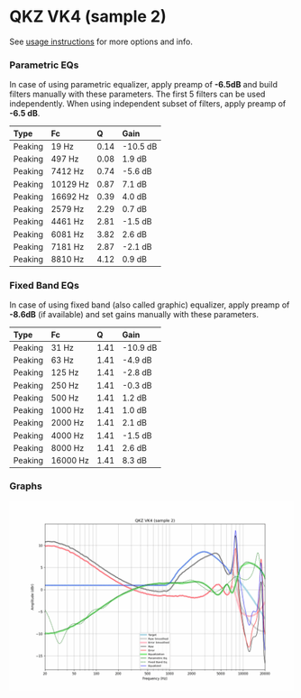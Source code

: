 # QKZ VK4 (sample 2)
See [usage instructions](https://github.com/jaakkopasanen/AutoEq#usage) for more options and info.

### Parametric EQs
In case of using parametric equalizer, apply preamp of **-6.5dB** and build filters manually
with these parameters. The first 5 filters can be used independently.
When using independent subset of filters, apply preamp of **-6.5 dB**.

| Type    | Fc       |    Q | Gain     |
|:--------|:---------|:-----|:---------|
| Peaking | 19 Hz    | 0.14 | -10.5 dB |
| Peaking | 497 Hz   | 0.08 | 1.9 dB   |
| Peaking | 7412 Hz  | 0.74 | -5.6 dB  |
| Peaking | 10129 Hz | 0.87 | 7.1 dB   |
| Peaking | 16692 Hz | 0.39 | 4.0 dB   |
| Peaking | 2579 Hz  | 2.29 | 0.7 dB   |
| Peaking | 4461 Hz  | 2.81 | -1.5 dB  |
| Peaking | 6081 Hz  | 3.82 | 2.6 dB   |
| Peaking | 7181 Hz  | 2.87 | -2.1 dB  |
| Peaking | 8810 Hz  | 4.12 | 0.9 dB   |

### Fixed Band EQs
In case of using fixed band (also called graphic) equalizer, apply preamp of **-8.6dB**
(if available) and set gains manually with these parameters.

| Type    | Fc       |    Q | Gain     |
|:--------|:---------|:-----|:---------|
| Peaking | 31 Hz    | 1.41 | -10.9 dB |
| Peaking | 63 Hz    | 1.41 | -4.9 dB  |
| Peaking | 125 Hz   | 1.41 | -2.8 dB  |
| Peaking | 250 Hz   | 1.41 | -0.3 dB  |
| Peaking | 500 Hz   | 1.41 | 1.2 dB   |
| Peaking | 1000 Hz  | 1.41 | 1.0 dB   |
| Peaking | 2000 Hz  | 1.41 | 2.1 dB   |
| Peaking | 4000 Hz  | 1.41 | -1.5 dB  |
| Peaking | 8000 Hz  | 1.41 | 2.6 dB   |
| Peaking | 16000 Hz | 1.41 | 8.3 dB   |

### Graphs
![](./QKZ%20VK4%20(sample%202).png)